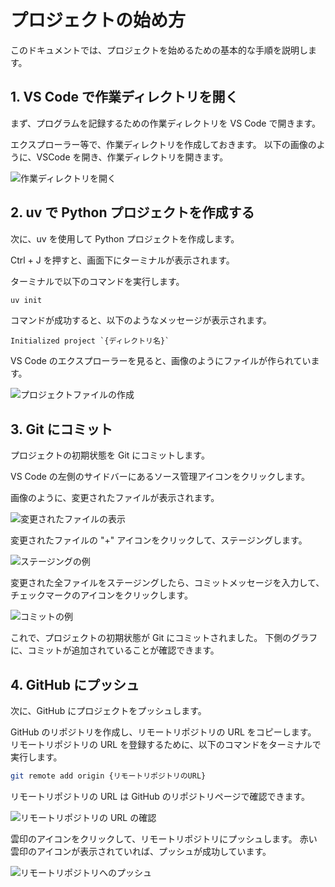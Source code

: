 # プロジェクトの始め方

このドキュメントでは、プロジェクトを始めるための基本的な手順を説明します。

## 1. VS Code で作業ディレクトリを開く

まず、プログラムを記録するための作業ディレクトリを VS Code で開きます。

エクスプローラー等で、作業ディレクトリを作成しておきます。
以下の画像のように、VSCode を開き、作業ディレクトリを開きます。

![作業ディレクトリを開く](../images/image-0.png)

## 2. uv で Python プロジェクトを作成する

次に、uv を使用して Python プロジェクトを作成します。

Ctrl + J を押すと、画面下にターミナルが表示されます。

ターミナルで以下のコマンドを実行します。

```bash
uv init
```

コマンドが成功すると、以下のようなメッセージが表示されます。

```
Initialized project `{ディレクトリ名}`
```

VS Code のエクスプローラーを見ると、画像のようにファイルが作られています。

![プロジェクトファイルの作成](../images/image-1.png)

## 3. Git にコミット

プロジェクトの初期状態を Git にコミットします。

VS Code の左側のサイドバーにあるソース管理アイコンをクリックします。

画像のように、変更されたファイルが表示されます。

![変更されたファイルの表示](../images/image-2.png)

変更されたファイルの "+" アイコンをクリックして、ステージングします。

![ステージングの例](../images/image-3.png)

変更された全ファイルをステージングしたら、コミットメッセージを入力して、チェックマークのアイコンをクリックします。

![コミットの例](../images/image-4.png)

これで、プロジェクトの初期状態が Git にコミットされました。
下側のグラフに、コミットが追加されていることが確認できます。

## 4. GitHub にプッシュ

次に、GitHub にプロジェクトをプッシュします。

GitHub のリポジトリを作成し、リモートリポジトリの URL をコピーします。
リモートリポジトリの URL を登録するために、以下のコマンドをターミナルで実行します。

```bash
git remote add origin {リモートリポジトリのURL}
```

リモートリポジトリの URL は GitHub のリポジトリページで確認できます。

![リモートリポジトリの URL の確認](../images/image-5.png)

雲印のアイコンをクリックして、リモートリポジトリにプッシュします。
赤い雲印のアイコンが表示されていれば、プッシュが成功しています。

![リモートリポジトリへのプッシュ](../images/image-6.png)
